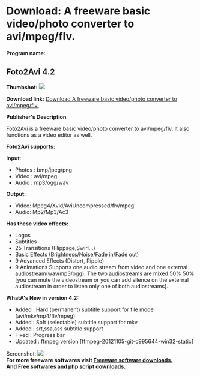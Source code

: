 # Download: A freeware basic video/photo converter to avi/mpeg/flv.

**Program name:**

## Foto2Avi 4.2

  
**Thumbshot:** ![](http://www.freewarefiles.com/screenshot/fototoavi34_md.jpg)   
  
**Download link:** [Download A freeware basic video/photo converter to avi/mpeg/flv.](http://freesoftwares.boysofts.com/Foto2Avi_program_33115.html)  
  


**Publisher's Description**  
  


Foto2Avi is a freeware basic video/photo converter to avi/mpeg/flv. It also functions as a video editor as well. 

**Foto2Avi supports:**

**Input:**

  * Photos : bmp/jpeg/png 
  * Video : avi/mpeg 
  * Audio : mp3/ogg/wav 

**Output:**

  * Video: Mpeg4/Xvid/AviUncompressed/flv/mpeg 
  * Audio: Mp2/Mp3/Ac3 

**Has these video effects:**

  * Logos 
  * Subtitles 
  * 25 Transitions (Flippage,Swirl...) 
  * Basic Effects (Brightness/Noise/Fade in/Fade out) 
  * 9 Advanced Effects (Distort, Ripple) 
  * 9 Animations 
Supports one audio stream from video and one external audiostream(wav/mp3/ogg). The two audiostreams are mixed 50% 50% [you can mute the videostream or you can add silence on the external audiostream in order to listen only one of both audiostreams]. 

**WhatA's New in version 4.2:**

  * Added : Hard (permanent) subtitle support for file mode (avi/mkv/mp4/flv/mpeg) 
  * Added : Soft (selectable) subtitle support for mkv 
  * Added : srt,ssa,ass subtitle support 
  * Fixed : Progress bar 
  * Updated : ffmpeg version [ffmpeg-20121105-git-c995644-win32-static] 

  
  
Screenshot: ![](http://www.freewarefiles.com/screenshot/fototoavi34.jpg)   
**For more freeware softwares visit [Freeware software downloads.](http://freesoftwares.boysofts.com/)**   
**And [Free softwares and php script downloads.](http://www.boysofts.com/)**
